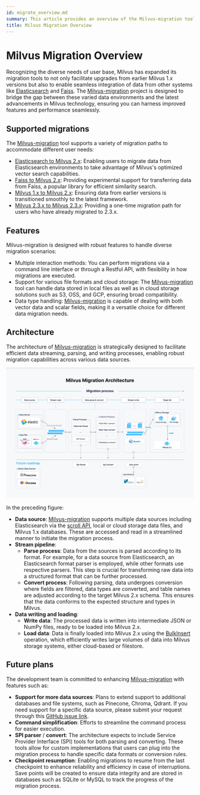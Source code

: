 ```yaml
---
id: migrate_overview.md
summary: This article provides an overview of the Milvus-migration tool, including supported migrations, features, and architecture.
title: Milvus Migration Overview
---
```


# Milvus Migration Overview

Recognizing the diverse needs of user base, Milvus has expanded its migration tools to not only facilitate upgrades from earlier Milvus 1.x versions but also to enable seamless integration of data from other systems like [Elasticsearch](https://www.elastic.co/guide/en/elasticsearch/reference/current/elasticsearch-intro.html) and [Faiss](https://github.com/facebookresearch/faiss). The [Milvus-migration](https://github.com/zilliztech/milvus-migration) project is designed to bridge the gap between these varied data environments and the latest advancements in Milvus technology, ensuring you can harness improved features and performance seamlessly.

## Supported migrations

The [Milvus-migration](https://github.com/zilliztech/milvus-migration) tool supports a variety of migration paths to accommodate different user needs:

- [Elasticsearch to Milvus 2.x](es2m.md): Enabling users to migrate data from Elasticsearch environments to take advantage of Milvus's optimized vector search capabilities.
- [Faiss to Milvus 2.x](f2m.md): Providing experimental support for transferring data from Faiss, a popular library for efficient similarity search.
- [Milvus 1.x to Milvus 2.x](m2m.md): Ensuring data from earlier versions is transitioned smoothly to the latest framework.
- [Milvus 2.3.x to Milvus 2.3.x](from-m2x.md): Providing a one-time migration path for users who have already migrated to 2.3.x.

## Features

Milvus-migration is designed with robust features to handle diverse migration scenarios:

- Multiple interaction methods: You can perform migrations via a command line interface or through a Restful API, with flexibility in how migrations are executed.
- Support for various file formats and cloud storage: The [Milvus-migration](https://github.com/zilliztech/milvus-migration) tool can handle data stored in local files as well as in cloud storage solutions such as S3, OSS, and GCP, ensuring broad compatibility.
- Data type handling: [Milvus-migration](https://github.com/zilliztech/milvus-migration) is capable of dealing with both vector data and scalar fields, making it a versatile choice for different data migration needs.

## Architecture

The architecture of [Milvus-migration](https://github.com/zilliztech/milvus-migration) is strategically designed to facilitate efficient data streaming, parsing, and writing processes, enabling robust migration capabilities across various data sources.

![Milvus-migration architecture](../../../assets/milvus-migration-architecture.jpeg)

In the preceding figure:

- **Data source**: [Milvus-migration](https://github.com/zilliztech/milvus-migration) supports multiple data sources including Elasticsearch via the [scroll API](https://www.elastic.co/guide/en/elasticsearch/reference/current/scroll-api.html), local or cloud storage data files, and Milvus 1.x databases. These are accessed and read in a streamlined manner to initiate the migration process.
- **Stream pipeline**:
    - **Parse process**: Data from the sources is parsed according to its format. For example, for a data source from Elasticsearch, an Elasticsearch format parser is employed, while other formats use respective parsers. This step is crucial for transforming raw data into a structured format that can be further processed.
    - **Convert process**: Following parsing, data undergoes conversion where fields are filtered, data types are converted, and table names are adjusted according to the target Milvus 2.x schema. This ensures that the data conforms to the expected structure and types in Milvus.
- **Data writing and loading**:
    - **Write data**: The processed data is written into intermediate JSON or NumPy files, ready to be loaded into Milvus 2.x.
    - **Load data**: Data is finally loaded into Milvus 2.x using the [BulkInsert](https://milvus.io/api-reference/pymilvus/v2.4.x/ORM/utility/do_bulk_insert.md) operation, which efficiently writes large volumes of data into Milvus storage systems, either cloud-based or filestore.

## Future plans

The development team is committed to enhancing [Milvus-migration](https://github.com/zilliztech/milvus-migration) with features such as:

- **Support for more data sources**: Plans to extend support to additional databases and file systems, such as Pinecone, Chroma, Qdrant. If you need support for a specific data source, please submit your request through this [GitHub issue link](https://github.com/zilliztech/milvus-migration/issues).
- **Command simplification**: Efforts to streamline the command process for easier execution.
- **SPI parser** / **convert**: The architecture expects to include Service Provider Interface (SPI) tools for both parsing and converting. These tools allow for custom implementations that users can plug into the migration process to handle specific data formats or conversion rules.
- **Checkpoint resumption**: Enabling migrations to resume from the last checkpoint to enhance reliability and efficiency in case of interruptions. Save points will be created to ensure data integrity and are stored in databases such as SQLite or MySQL to track the progress of the migration process.
